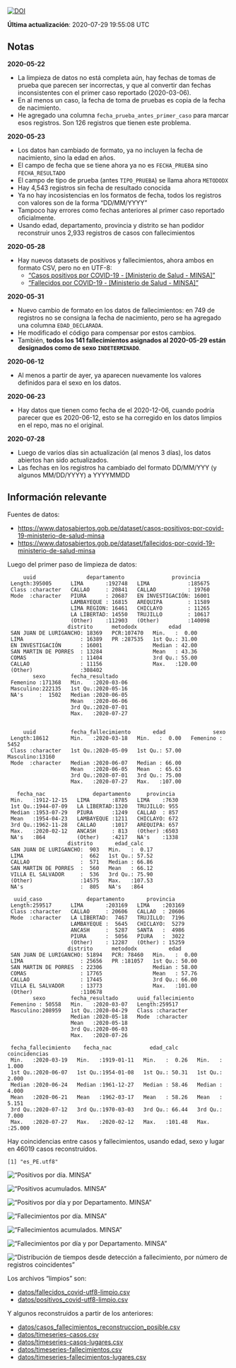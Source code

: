 [![DOI](https://zenodo.org/badge/266025854.svg)](https://zenodo.org/badge/latestdoi/266025854)

**Última actualización**: 2020-07-29 19:55:08 UTC

Notas
-----

**2020-05-22**

-   La limpieza de datos no está completa aún, hay fechas de tomas de
    prueba que parecen ser incorrectas, y que al convertir dan fechas
    inconsistentes con el primer caso reportado (2020-03-06).
-   En al menos un caso, la fecha de toma de pruebas es copia de la
    fecha de nacimiento.
-   He agregado una columna `fecha_prueba_antes_primer_caso` para marcar
    esos registros. Son 126 registros que tienen este problema.

**2020-05-23**

-   Los datos han cambiado de formato, ya no incluyen la fecha de
    nacimiento, sino la edad en años.
-   El campo de fecha que se tiene ahora ya no es `FECHA_PRUEBA` sino
    `FECHA_RESULTADO`
-   El campo de tipo de prueba (antes `TIPO_PRUEBA`) se llama ahora
    `METODODX`
-   Hay 4,543 registros sin fecha de resultado conocida
-   Ya no hay incosistencias en los formatos de fecha, todos los
    registros con valores son de la forma “DD/MM/YYYY”
-   Tampoco hay errores como fechas anteriores al primer caso reportado
    oficialmente.
-   Usando edad, departamento, provincia y distrito se han podidor
    reconstruir unos 2,933 registros de casos con fallecimientos

**2020-05-28**

-   Hay nuevos datasets de positivos y fallecimientos, ahora ambos en
    formato CSV, pero no en UTF-8:
    -   [“Casos positivos por COVID-19 - \[Ministerio de Salud -
        MINSA\]”](https://www.datosabiertos.gob.pe/dataset/casos-positivos-por-covid-19-ministerio-de-salud-minsa)
    -   [“Fallecidos por COVID-19 - \[Ministerio de Salud -
        MINSA\]”](https://www.datosabiertos.gob.pe/dataset/fallecidos-por-covid-19-ministerio-de-salud-minsa)

**2020-05-31**

-   Nuevo cambio de formato en los datos de fallecimientos: en 749 de
    registros no se consigna la fecha de nacimiento, pero se ha agregado
    una columna `EDAD_DECLARADA`.
-   He modificado el código para compensar por estos cambios.
-   También, **todos los 141 fallecimientos asignados al 2020-05-29
    están designados como de sexo `INDETERMINADO`**.

**2020-06-12**

-   Al menos a partir de ayer, ya aparecen nuevamente los valores
    definidos para el sexo en los datos.

**2020-06-23**

-   Hay datos que tienen como fecha de el 2020-12-06, cuando podría
    parecer que es 2020-06-12, esto se ha corregido en los datos limpios
    en el repo, mas no el original.

**2020-07-28**

-   Luego de varios días sin actualización (al menos 3 días), los datos
    abiertos han sido actualizados.
-   Las fechas en los registros ha cambiado del formato DD/MM/YYY (y
    algunos MM/DD/YYYY) a YYYYMMDD

Información relevante
---------------------

Fuentes de datos:

-   <a href="https://www.datosabiertos.gob.pe/dataset/casos-positivos-por-covid-19-ministerio-de-salud-minsa" class="uri">https://www.datosabiertos.gob.pe/dataset/casos-positivos-por-covid-19-ministerio-de-salud-minsa</a>
-   <a href="https://www.datosabiertos.gob.pe/dataset/fallecidos-por-covid-19-ministerio-de-salud-minsa" class="uri">https://www.datosabiertos.gob.pe/dataset/fallecidos-por-covid-19-ministerio-de-salud-minsa</a>

Luego del primer paso de limpieza de datos:

         uuid                departamento               provincia     
     Length:395005      LIMA       :192748   LIMA            :185675  
     Class :character   CALLAO     : 20841   CALLAO          : 19760  
     Mode  :character   PIURA      : 20687   EN INVESTIGACIÓN: 16001  
                        LAMBAYEQUE : 16815   AREQUIPA        : 11589  
                        LIMA REGION: 16461   CHICLAYO        : 11265  
                        LA LIBERTAD: 14550   TRUJILLO        : 10617  
                        (Other)    :112903   (Other)         :140098  
                       distrito      metododx          edad       
     SAN JUAN DE LURIGANCHO: 18369   PCR:107470   Min.   :  0.00  
     LIMA                  : 16389   PR :287535   1st Qu.: 31.00  
     EN INVESTIGACIÓN      : 16001                Median : 42.00  
     SAN MARTIN DE PORRES  : 13284                Mean   : 43.36  
     COMAS                 : 11404                3rd Qu.: 55.00  
     CALLAO                : 11156                Max.   :120.00  
     (Other)               :308402                                
            sexo        fecha_resultado     
     Femenino :171368   Min.   :2020-03-06  
     Masculino:222135   1st Qu.:2020-05-16  
     NA's     :  1502   Median :2020-06-05  
                        Mean   :2020-06-06  
                        3rd Qu.:2020-07-01  
                        Max.   :2020-07-27  
                                            

         uuid           fecha_fallecimiento       edad               sexo      
     Length:18612       Min.   :2020-03-18   Min.   :  0.00   Femenino : 5452  
     Class :character   1st Qu.:2020-05-09   1st Qu.: 57.00   Masculino:13160  
     Mode  :character   Median :2020-06-07   Median : 66.00                    
                        Mean   :2020-06-05   Mean   : 65.63                    
                        3rd Qu.:2020-07-01   3rd Qu.: 75.00                    
                        Max.   :2020-07-27   Max.   :107.00                    
                                                                               
       fecha_nac               departamento     provincia   
     Min.   :1912-12-15   LIMA       :8785   LIMA    :7630  
     1st Qu.:1944-07-09   LA LIBERTAD:1320   TRUJILLO: 955  
     Median :1953-07-29   PIURA      :1249   CALLAO  : 857  
     Mean   :1954-04-23   LAMBAYEQUE :1211   CHICLAYO: 672  
     3rd Qu.:1962-11-28   CALLAO     :1017   AREQUIPA: 657  
     Max.   :2020-02-12   ANCASH     : 813   (Other) :6503  
     NA's   :864          (Other)    :4217   NA's    :1338  
                       distrito       edad_calc     
     SAN JUAN DE LURIGANCHO:  903   Min.   :  0.17  
     LIMA                  :  662   1st Qu.: 57.52  
     CALLAO                :  571   Median : 66.86  
     SAN MARTIN DE PORRES  :  560   Mean   : 66.12  
     VILLA EL SALVADOR     :  536   3rd Qu.: 75.90  
     (Other)               :14575   Max.   :107.53  
     NA's                  :  805   NA's   :864     

      uuid_caso              departamento       provincia     
     Length:259517      LIMA       :203169   LIMA    :203169  
     Class :character   CALLAO     : 20606   CALLAO  : 20606  
     Mode  :character   LA LIBERTAD:  7467   TRUJILLO:  7196  
                        LAMBAYEQUE :  5645   CHICLAYO:  5279  
                        ANCASH     :  5287   SANTA   :  4986  
                        PIURA      :  5056   PIURA   :  3022  
                        (Other)    : 12287   (Other) : 15259  
                       distrito      metododx          edad       
     SAN JUAN DE LURIGANCHO: 51894   PCR: 78460   Min.   :  0.00  
     LIMA                  : 25656   PR :181057   1st Qu.: 50.00  
     SAN MARTIN DE PORRES  : 22306                Median : 58.00  
     COMAS                 : 17765                Mean   : 57.76  
     CALLAO                : 17445                3rd Qu.: 66.00  
     VILLA EL SALVADOR     : 13773                Max.   :101.00  
     (Other)               :110678                                
            sexo        fecha_resultado      uuid_fallecimiento
     Femenino : 50558   Min.   :2020-03-07   Length:259517     
     Masculino:208959   1st Qu.:2020-04-29   Class :character  
                        Median :2020-05-18   Mode  :character  
                        Mean   :2020-05-18                     
                        3rd Qu.:2020-06-03                     
                        Max.   :2020-07-26                     
                                                               
     fecha_fallecimiento    fecha_nac            edad_calc      coincidencias   
     Min.   :2020-03-19   Min.   :1919-01-11   Min.   :  0.26   Min.   : 1.000  
     1st Qu.:2020-06-07   1st Qu.:1954-01-08   1st Qu.: 50.31   1st Qu.: 2.000  
     Median :2020-06-24   Median :1961-12-27   Median : 58.46   Median : 4.000  
     Mean   :2020-06-21   Mean   :1962-03-17   Mean   : 58.26   Mean   : 5.151  
     3rd Qu.:2020-07-12   3rd Qu.:1970-03-03   3rd Qu.: 66.44   3rd Qu.: 7.000  
     Max.   :2020-07-27   Max.   :2020-02-12   Max.   :101.48   Max.   :25.000  
                                                                                

Hay coincidencias entre casos y fallecimientos, usando edad, sexo y
lugar en 46019 casos reconstruídos.

    [1] "es_PE.utf8"

![“Positivos por día. MINSA”](plots/positivos-por-dia-minsa.png)

![“Positivos acumulados. MINSA”](plots/positivos-acumulados-minsa.png)

![“Positivos por día y por Departamento.
MINSA”](plots/positivos-diarios-por-departamento-minsa.png)

![“Fallecimientos por día.
MINSA”](plots/fallecimientos-por-dia-minsa.png)

![“Fallecimientos acumulados.
MINSA”](plots/fallecimientos-acumulados-minsa.png)

![“Fallecimientos por día y por Departamento.
MINSA”](plots/fallecimientos-diarios-por-departamento-minsa.png)

![“Distribución de tiempos desde detección a fallecimiento, por número
de registros
coincidentes”](plots/deteccion-fallecimiento-por-coincidentes.png)

Los archivos “limpios” son:

-   [datos/fallecidos\_covid-utf8-limpio.csv](datos/fallecidos_covid-utf8-limpio.csv)
-   [datos/positivos\_covid-utf8-limpio.csv](datos/positivos_covid-utf8-limpio.csv)

Y algunos reconstruidos a partir de los anteriores:

-   [datos/casos\_fallecimientos\_reconstruccion\_posible.csv](datos/casos_fallecimientos_reconstruccion_posible.csv)
-   [datos/timeseries-casos.csv](datos/timeseries-casos.csv)
-   [datos/timeseries-casos-lugares.csv](datos/timeseries-casos-lugares.csv)
-   [datos/timeseries-fallecimientos.csv](datos/timeseries-fallecimientos.csv)
-   [datos/timeseries-fallecimientos-lugares.csv](datos/timeseries-fallecimientos-lugares.csv)
